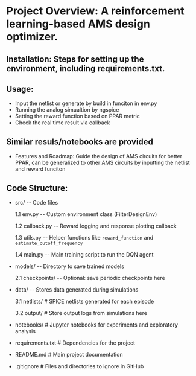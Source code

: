 # Project Overview: A reinforcement learning-based AMS design optimizer.

## Installation: Steps for setting up the environment, including requirements.txt.

## Usage: 
* Input the netlist or generate by build in funciton in env.py
* Running the analog simualtion by ngspice
* Setting the reward function based on PPAR metric
* Check the real time result via callback

## Similar resuls/notebooks are provided

* Features and Roadmap: Guide the design of AMS circuits for better PPAR, can be generalized to other AMS circuits by inputting the netlist and reward funciton

## Code Structure: 

* src/                     -- Code files

  1.1 env.py               -- Custom environment class (FilterDesignEnv)
  
  1.2 callback.py          -- Reward logging and response plotting callback
  
  1.3 utils.py             -- Helper functions like `reward_function` and `estimate_cutoff_frequency`
  
  1.4 main.py              -- Main training script to run the DQN agent

* models/                  -- Directory to save trained models

  2.1 checkpoints/         -- Optional: save periodic checkpoints here

* data/                    -- Stores data generated during simulations

  3.1 netlists/            # SPICE netlists generated for each episode

  3.2 output/              # Store output logs from simulations here

* notebooks/               # Jupyter notebooks for experiments and exploratory analysis

* requirements.txt         # Dependencies for the project

* README.md                # Main project documentation

* .gitignore               # Files and directories to ignore in GitHub
